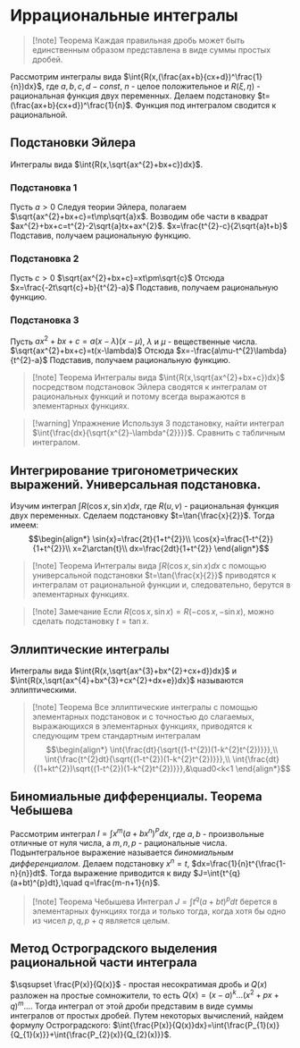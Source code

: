 # Иррациональные интегралы
>[!note] Теорема
>Каждая правильная дробь может быть единственным образом представлена в виде суммы простых дробей. 

Рассмотрим интегралы вида $\int{R(x,(\frac{ax+b}{cx+d})^\frac{1}{n})dx}$, где $a,b,c,d - const$, $n$ - целое положительное и $R(\xi,\eta)$ - рациональная функция двух переменных.
Делаем подстановку $t=(\frac{ax+b}{cx+d})^\frac{1}{n}$. Функция под интегралом сводится к рациональной.

## Подстановки Эйлера
Интегралы вида $\int{R(x,\sqrt{ax^{2}+bx+c})dx}$.

### Подстановка 1
Пусть $a>0$
Следуя теории Эйлера, полагаем $\sqrt{ax^{2}+bx+c}=t\mp\sqrt{a}x$.
Возводим обе части в квадрат $ax^{2}+bx+c=t^{2}-2\sqrt{a}tx+ax^{2}$.
$x=\frac{t^{2}-c}{2\sqrt{a}t+b}$
Подставив, получаем рациональную функцию.

### Подстановка 2
Пусть $c>0$
$\sqrt{ax^{2}+bx+c}=xt\pm\sqrt{c}$
Отсюда $x=\frac{-2t\sqrt{c}+b}{t^{2}-a}$
Подставив, получаем рациональную функцию.

### Подстановка 3
Пусть $ax^{2}+bx+c=a(x-\lambda)(x-\mu)$, $\lambda$ и $\mu$ - вещественные числа.
$\sqrt{ax^{2}+bx+c}=t(x-\lambda)$
Отсюда $x=-\frac{a\mu-t^{2}\lambda}{t^{2}-a}$
Подставив, получаем рациональную функцию.

>[!note] Теорема
>Интегралы вида $\int{R(x,\sqrt{ax^{2}+bx+c})dx}$ посредством подстановок Эйлера сводятся к интегралам от рациональных функций и потому всегда выражаются в элементарных функциях.

>[!warning] Упражнение
>Используя 3 подстановку, найти интеграл $\int{\frac{dx}{\sqrt{x^{2}-\lambda^{2}}}}$. Сравнить с табличным интегралом.

## Интегрирование тригонометрических выражений. Универсальная подстановка.
Изучим интеграл $\int{R(\cos{x},\sin{x})dx}$, где $R(u,v)$ - рациональная функция двух переменных.
Сделаем подстановку $t=\tan{\frac{x}{2}}$.
Тогда имеем:
$$\begin{align*}
\sin{x}=\frac{2t}{1+t^{2}}\\
\cos{x}=\frac{1-t^{2}}{1+t^{2}}\\
x=2\arctan{t}\\
dx=\frac{2dt}{1+t^{2}}
\end{align*}$$
>[!note] Теорема
>Интегралы вида $\int{R(\cos{x},\sin{x})dx}$ с помощью универсальной подстановки $t=\tan{\frac{x}{2}}$ приводятся к интегралам от рациональной функции и, следовательно, берутся в элементарных функциях.

>[!note] Замечание
>Если $R(\cos{x},\sin{x})=R(-\cos{x},-\sin{x})$, можно сделать подстановку $t=\tan{x}$.

## Эллиптические интегралы
Интегралы вида $\int{R(x,\sqrt{ax^{3}+bx^{2}+cx+d})dx}$ и $\int{R(x,\sqrt{ax^{4}+bx^{3}+cx^{2}+dx+e})dx}$ называются эллиптическими.

>[!note] Теорема
>Все эллиптические интегралы с помощью элементарных подстановок и с точностью до слагаемых, выражающихся в элементарных функциях, приводятся к следующим трем стандартным интегралам
>$$\begin{align*}
\int{\frac{dt}{\sqrt{(1-t^{2})(1-k^{2}t^{2})}}},\\
\int{\frac{t^{2}dt}{\sqrt{(1-t^{2})(1-k^{2}t^{2})}}},\\
\int{\frac{dt}{(1+kt^{2})\sqrt{(1-t^{2})(1-k^{2}t^{2})}}},&\quad0<k<1
\end{align*}$$
## Биномиальные дифференциалы. Теорема Чебышева
Рассмотрим интеграл $I=\int{x^{m}(a+bx^{n})^{P}dx}$, где $a,b$ - произвольные отличные от нуля числа, а $m,n,p$ - рациональные числа. Подынтегральное выражение называется *биномиальным дифференциалом*.
Делаем подстановку $x^{n}=t$, $dx=\frac{1}{n}t^{\frac{1-n}{n}}dt$.
Тогда выражение приводится к виду $J=\int{t^{q}(a+bt)^{p}dt},\quad q=\frac{m-n+1}{n}$.

>[!note] Теорема Чебышева
>Интеграл $J=\int{t^{q}(a+bt)^{p}dt}$ берется в элементарных функциях тогда и только тогда, когда хотя бы одно из чисел $p,q,p+q$ является целым.

## Метод Остроградского выделения рациональной части интеграла
$\sqsupset \frac{P(x)}{Q(x)}$ - простая несократимая дробь и $Q(x)$ разложен на простые сомножители, то есть $Q(x)=(x-a)^{k}\dots(x^{2}+px+q)^{m}\dots$.
Тогда интеграл от этой дроби представим в виде суммы интегралов от простых дробей.
Путем некоторых вычислений, найдем формулу Остроградского: $\int{\frac{P(x)}{Q(x)}dx}=\int{\frac{P_{1}(x)}{Q_{1}(x)}}+\int{\frac{P_{2}(x)}{Q_{2}(x)}}$.